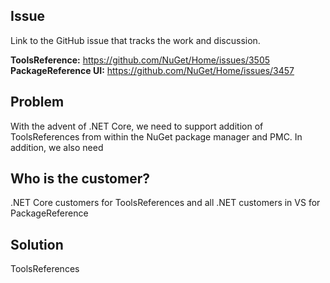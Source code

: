 

## Issue
Link to the GitHub issue that tracks the work and discussion.

**ToolsReference:** https://github.com/NuGet/Home/issues/3505
**PackageReference UI:** https://github.com/NuGet/Home/issues/3457


## Problem
With the advent of .NET Core, we need to support addition of ToolsReferences from within the NuGet package manager and PMC. In addition, we also need 

## Who is the customer?
.NET Core customers for ToolsReferences and all .NET customers in VS for PackageReference

## Solution

ToolsReferences

